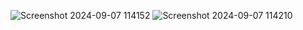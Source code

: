 ![Screenshot 2024-09-07 114152](https://github.com/user-attachments/assets/ffc072b0-5071-4437-94f4-971d3dca594e)
![Screenshot 2024-09-07 114210](https://github.com/user-attachments/assets/89814988-bf18-4c03-9c66-96871cf0a4fa)
